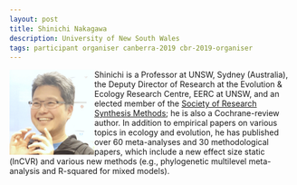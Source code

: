 ```yaml
---
layout: post
title: Shinichi Nakagawa
description: University of New South Wales
tags: participant organiser canberra-2019 cbr-2019-organiser
---
```

<img align="left" width="150" height="150" src="/events/2019-04-canberra/people/Nakagawa_Shinichi.jpeg" alt="Shinichi Nakagawa"/>Shinichi is a Professor at UNSW, Sydney (Australia), the Deputy Director of Research at the Evolution & Ecology Research Centre, EERC at UNSW, and an elected member of the <a href="http://www.srsm.org/" target="_blank" rel="noopener">Society of Research Synthesis Methods</a>; he is also a Cochrane-review author. In addition to empirical papers on various topics in ecology and evolution, he has published over 60 meta-analyses and 30 methodological papers, which include a new effect size static (lnCVR) and various new methods (e.g., phylogenetic multilevel meta-analysis and R-squared for mixed models).  

<a href="http://www.i-deel.org/" title="Homepage" target="_blank" rel="noopener">
  <i class="fa fa-home fa-2x" style="color:#4FB3A9"></i>
</a>